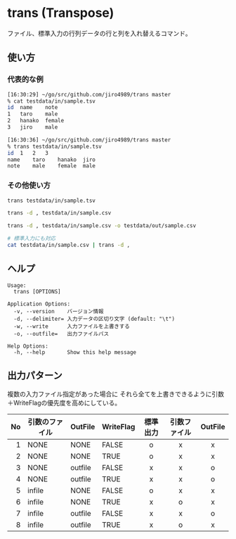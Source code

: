 # trans (Transpose)

ファイル、標準入力の行列データの行と列を入れ替えるコマンド。

## 使い方

### 代表的な例

```bash
[16:30:29] ~/go/src/github.com/jiro4989/trans master 
% cat testdata/in/sample.tsv
id	name	note
1	taro	male
2	hanako	female
3	jiro	male

[16:30:36] ~/go/src/github.com/jiro4989/trans master 
% trans testdata/in/sample.tsv    
id	1	2	3
name	taro	hanako	jiro
note	male	female	male
```

### その他使い方

```bash
trans testdata/in/sample.tsv

trans -d , testdata/in/sample.csv

trans -d , testdata/in/sample.csv -o testdata/out/sample.csv

# 標準入力にも対応
cat testdata/in/sample.csv | trans -d ,
```

## ヘルプ

    Usage:
      trans [OPTIONS]

    Application Options:
      -v, --version    バージョン情報
      -d, --delimiter= 入力データの区切り文字 (default: "\t")
      -w, --write      入力ファイルを上書きする
      -o, --outfile=   出力ファイルパス

    Help Options:
      -h, --help       Show this help message

## 出力パターン

複数の入力ファイル指定があった場合に
それら全てを上書きできるように引数＋WriteFlagの優先度を高めにしている。

| No | 引数のファイル | OutFile | WriteFlag | 標準出力 | 引数ファイル | OutFile |
|---:|----------------|---------|-----------|:--------:|:------------:|:-------:|
|  1 | NONE           | NONE    | FALSE     |     o    |       x      |    x    |
|  2 | NONE           | NONE    | TRUE      |     o    |       x      |    x    |
|  3 | NONE           | outfile | FALSE     |     x    |       x      |    o    |
|  4 | NONE           | outfile | TRUE      |     x    |       x      |    o    |
|  5 | infile         | NONE    | FALSE     |     o    |       x      |    x    |
|  6 | infile         | NONE    | TRUE      |     x    |       o      |    x    |
|  7 | infile         | outfile | FALSE     |     x    |       x      |    o    |
|  8 | infile         | outfile | TRUE      |     x    |       o      |    x    |
